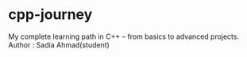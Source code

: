 # cpp-journey
My complete learning path in C++ – from basics to advanced projects.
<br>
Author : Sadia Ahmad(student)
